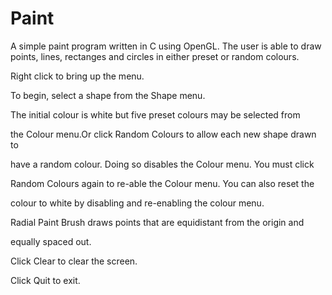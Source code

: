 # Paint
A simple paint program written in C using OpenGL. The user is able to draw points, lines, rectanges and circles in either preset or random colours.

Right click to bring up the menu.

To begin, select a shape from the Shape menu.

The initial colour is white but five preset colours may be selected from 

the Colour menu.Or click Random Colours to allow each new shape drawn to 

have a random colour. Doing so disables the Colour menu. You must click 

Random Colours again to re-able the Colour menu. You can also reset the 

colour to white by disabling and re-enabling the colour menu.

Radial Paint Brush draws points that are equidistant from the origin and 

equally spaced out.

Click Clear to clear the screen.

Click Quit to exit.
